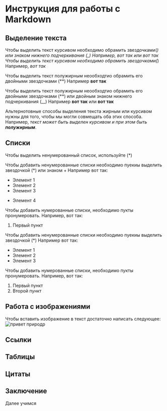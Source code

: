 # Инструкция для работы с Markdown

## Выделение текста
Чтобы выделить текст курсивом необходимо обрамить звездочками(*) или знаком нижнего подчеркивания (_) Например, *вот так* или _вот так_
Чтобы выделить текст курсивом необходимо обрамить звездочками(*) Например, *вот так*

Чтобы выделить текст полужирным неообходтио обрамить его двойными звездочками (**) Например **вот так** 

Чтобы выделить текст полужирным неообходтио обрамить его двойными звездочками (**) или двойным знаком нижнего подчеркивания (__) Например **вот так** или __вот так__  

Альтернотовные способы выделения текста жирным или курсивом нужны для того, чтобы мы могли совмещать оба этих способа. Например, _текст может быть выделен курсивом и при этом  быть **полужирным**_.
## Списки
Чтобы выделить ненумерованный список, используйте (*)

Чтобы добавить ненумерованные списки необходимо пуекиы выделить звездочкой (*) или знаком + Например вот так:
* Элемент 1
* Элемент 2
* Элемент 3
+ Элемент 4

Чтобы добавить нумерованные списки, необходимо пукты пронумеровать. Например, вот так:
1. Первый пункт

Чтобы добавить ненумерованные списки необходимо пуекиы выделить звездочкой (*) Например вот так:
* Элемент 1
* Элемент 2
* Элемент 3

Чтобы добавить нумерованные списки, необходимо пукты пронумеровать. Например, вот так:
1. Первый пункт
2. Второй пункт

## Работа с изображениями

Чтобы вставить изображение в текст достаточно написать следующее: ![привет природр](nature.jpg)  


## Ссылки

## Таблицы

## Цитаты

## Заключение

Далее учимся

